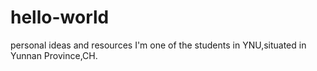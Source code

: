 # hello-world
personal ideas and resources
I'm one of the students in YNU,situated in Yunnan Province,CH.
